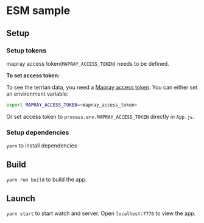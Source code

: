 ESM sample
================================================================================


Setup
--------------------------------------------------------------------------------
### Setup tokens
mapray access token(`MAPRAY_ACCESS_TOKEN`) needs to be defined.

**To set access token:**

To see the terrian data, you need a [Mapray access token](/doc/developer-guide/GettingStarted/index.md). You can either set an environment variable:

```bash
export MAPRAY_ACCESS_TOKEN=<mapray_access_token>
```

Or set access token to `process.env.MAPRAY_ACCESS_TOKEN` directly in `App.js`.

### Setup dependencies
`yarn` to install dependencies

Build
--------------------------------------------------------------------------------
`yarn run build` to build the app.

Launch
--------------------------------------------------------------------------------
`yarn start` to start watch and server. Open `localhost:7776` to view the app.
